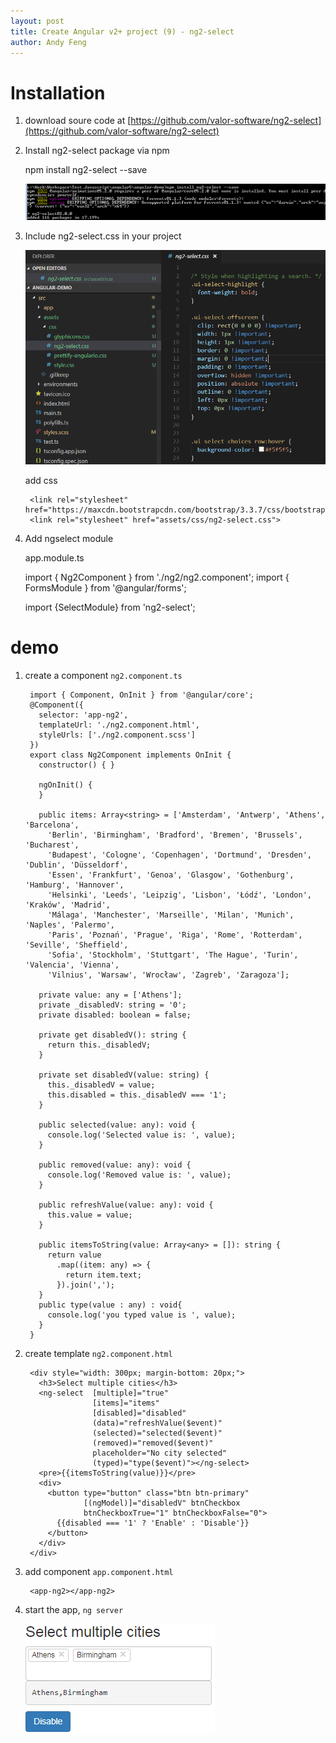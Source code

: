 ```yaml
---
layout: post
title: Create Angular v2+ project (9) - ng2-select
author: Andy Feng
---
```


# Installation #
1. download soure code at [https://github.com/valor-software/ng2-select](https://github.com/valor-software/ng2-select)

1. Install ng2-select package via npm

	npm install ng2-select --save

	![](/images/posts/20180410-ng2-select-1.png)

1. Include ng2-select.css in your project

	![](/images/posts/20180410-ng2-select-2.png)
	
	add css

		<link rel="stylesheet" href="https://maxcdn.bootstrapcdn.com/bootstrap/3.3.7/css/bootstrap.min.css">
		<link rel="stylesheet" href="assets/css/ng2-select.css">

1. Add ngselect module

	app.module.ts

	import { Ng2Component } from './ng2/ng2.component';
	import { FormsModule } from '@angular/forms';

	import {SelectModule} from 'ng2-select';

# demo #
1. create a component `ng2.component.ts`

		import { Component, OnInit } from '@angular/core';	
		@Component({
		  selector: 'app-ng2',
		  templateUrl: './ng2.component.html',
		  styleUrls: ['./ng2.component.scss']
		})
		export class Ng2Component implements OnInit {	
		  constructor() { }
		
		  ngOnInit() {
		  }
		
		  public items: Array<string> = ['Amsterdam', 'Antwerp', 'Athens', 'Barcelona',
		    'Berlin', 'Birmingham', 'Bradford', 'Bremen', 'Brussels', 'Bucharest',
		    'Budapest', 'Cologne', 'Copenhagen', 'Dortmund', 'Dresden', 'Dublin', 'Düsseldorf',
		    'Essen', 'Frankfurt', 'Genoa', 'Glasgow', 'Gothenburg', 'Hamburg', 'Hannover',
		    'Helsinki', 'Leeds', 'Leipzig', 'Lisbon', 'Łódź', 'London', 'Kraków', 'Madrid',
		    'Málaga', 'Manchester', 'Marseille', 'Milan', 'Munich', 'Naples', 'Palermo',
		    'Paris', 'Poznań', 'Prague', 'Riga', 'Rome', 'Rotterdam', 'Seville', 'Sheffield',
		    'Sofia', 'Stockholm', 'Stuttgart', 'The Hague', 'Turin', 'Valencia', 'Vienna',
		    'Vilnius', 'Warsaw', 'Wrocław', 'Zagreb', 'Zaragoza'];
		
		  private value: any = ['Athens'];
		  private _disabledV: string = '0';
		  private disabled: boolean = false;
		
		  private get disabledV(): string {
		    return this._disabledV;
		  }
		
		  private set disabledV(value: string) {
		    this._disabledV = value;
		    this.disabled = this._disabledV === '1';
		  }
		
		  public selected(value: any): void {
		    console.log('Selected value is: ', value);
		  }
		
		  public removed(value: any): void {
		    console.log('Removed value is: ', value);
		  }
		
		  public refreshValue(value: any): void {
		    this.value = value;
		  }
		
		  public itemsToString(value: Array<any> = []): string {
		    return value
		      .map((item: any) => {
		        return item.text;
		      }).join(',');
		  }
		  public type(value : any) : void{
		    console.log('you typed value is ', value);
		  }
		}

1. create template `ng2.component.html`

		<div style="width: 300px; margin-bottom: 20px;">
		  <h3>Select multiple cities</h3>
		  <ng-select  [multiple]="true"
		              [items]="items"
		              [disabled]="disabled"
		              (data)="refreshValue($event)"
		              (selected)="selected($event)"
		              (removed)="removed($event)"
		              placeholder="No city selected"
					  (typed)="type($event)"></ng-select>
		  <pre>{{itemsToString(value)}}</pre>
		  <div>
		    <button type="button" class="btn btn-primary"
		            [(ngModel)]="disabledV" btnCheckbox
		            btnCheckboxTrue="1" btnCheckboxFalse="0">
		      {{disabled === '1' ? 'Enable' : 'Disable'}}
		    </button>
		  </div>
		</div>

1. add component `app.component.html`

		<app-ng2></app-ng2>

1. start the app, `ng server`

	![](/images/posts/20180410-ng2-select-4.png)
